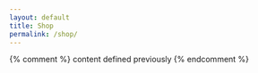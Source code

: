 ```yaml
---
layout: default
title: Shop
permalink: /shop/
---
```

<!-- two-tab shop (Merch/Collabs) you already added lives here -->
{% comment %} content defined previously {% endcomment %}
